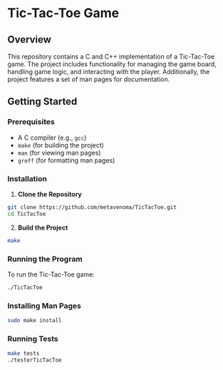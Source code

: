 # Tic-Tac-Toe Game

## Overview

This repository contains a C and C++ implementation of a Tic-Tac-Toe game. The project includes functionality for managing the game board, handling game logic, and interacting with the player. Additionally, the project features a set of man pages for documentation.

## Getting Started

### Prerequisites

- A C compiler (e.g., `gcc`)
- `make` (for building the project)
- `man` (for viewing man pages)
- `groff` (for formatting man pages)

### Installation

1. **Clone the Repository**

```sh
git clone https://github.com/metavenoma/TicTacToe.git
cd TicTacToe
```

2. **Build the Project**

```sh
make
```

### Running the Program

To run the Tic-Tac-Toe game:

```sh
./TicTacToe
```

### Installing Man Pages

```sh
sudo make install
```

### Running Tests

```sh
make tests
./testerTicTacToe
```

